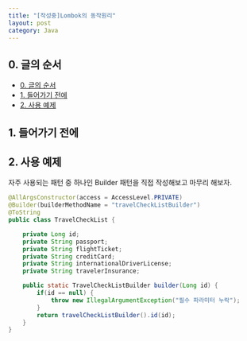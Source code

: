 ```yaml
---
title: "[작성중]Lombok의 동작원리"
layout: post
category: Java
---
```



## 0. 글의 순서

- [0. 글의 순서](#0-글의-순서)
- [1. 들어가기 전에](#1-들어가기-전에)
- [2. 사용 예제](#2-사용-예제)



## 1. 들어가기 전에



## 2. 사용 예제

자주 사용되는 패턴 중 하나인 Builder 패턴을 직접 작성해보고 마무리 해보자.

~~~java
@AllArgsConstructor(access = AccessLevel.PRIVATE)
@Builder(builderMethodName = "travelCheckListBuilder")
@ToString
public class TravelCheckList {

    private Long id;
    private String passport;
    private String flightTicket;
    private String creditCard;
    private String internationalDriverLicense;
    private String travelerInsurance;

    public static TravelCheckListBuilder builder(Long id) {
        if(id == null) {
            throw new IllegalArgumentException("필수 파라미터 누락");
        }
        return travelCheckListBuilder().id(id);
    }
}
~~~